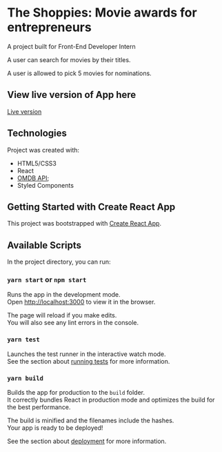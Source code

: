# The Shoppies: Movie awards for entrepreneurs

A project built for Front-End Developer Intern

A user can search for movies by their titles.

A user is allowed to pick 5 movies for nominations.

## View live version of App here 
[Live version](https://tifelaflame.github.io/the-shoppies-movie-awards/)

## Technologies

Project was created with:

- HTML5/CSS3
- React
- [OMDB API](#http://www.omdbapi.com/);
- Styled Components

## Getting Started with Create React App

This project was bootstrapped with [Create React App](https://github.com/facebook/create-react-app).

## Available Scripts

In the project directory, you can run:

### `yarn start` or `npm start`

Runs the app in the development mode.\
Open [http://localhost:3000](http://localhost:3000) to view it in the browser.

The page will reload if you make edits.\
You will also see any lint errors in the console.

### `yarn test`

Launches the test runner in the interactive watch mode.\
See the section about [running tests](https://facebook.github.io/create-react-app/docs/running-tests) for more information.

### `yarn build`

Builds the app for production to the `build` folder.\
It correctly bundles React in production mode and optimizes the build for the best performance.

The build is minified and the filenames include the hashes.\
Your app is ready to be deployed!

See the section about [deployment](https://facebook.github.io/create-react-app/docs/deployment) for more information.
